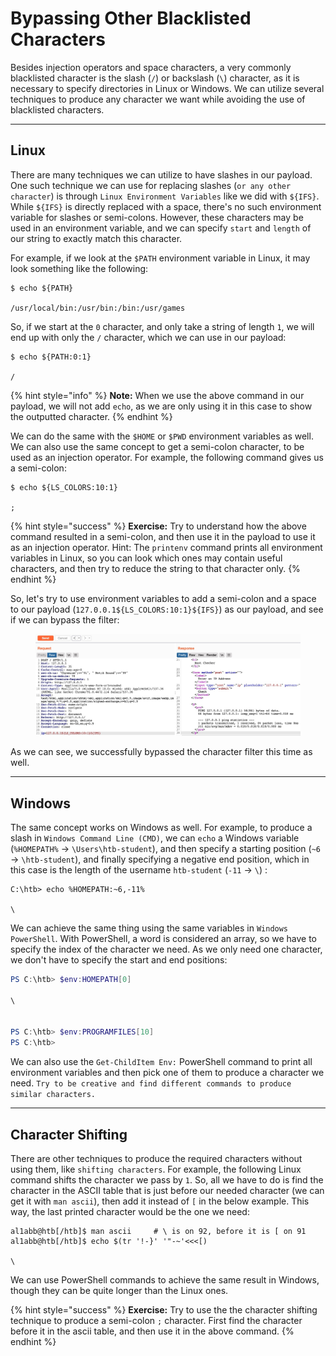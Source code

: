 # Bypassing Other Blacklisted Characters

Besides injection operators and space characters, a very commonly blacklisted character is the slash (`/`) or backslash (`\`) character, as it is necessary to specify directories in Linux or Windows. We can utilize several techniques to produce any character we want while avoiding the use of blacklisted characters.

***

## Linux

There are many techniques we can utilize to have slashes in our payload. One such technique we can use for replacing slashes (`or any other character`) is through `Linux Environment Variables` like we did with `${IFS}`. While `${IFS}` is directly replaced with a space, there's no such environment variable for slashes or semi-colons. However, these characters may be used in an environment variable, and we can specify `start` and `length` of our string to exactly match this character.

For example, if we look at the `$PATH` environment variable in Linux, it may look something like the following:

```shell-session
$ echo ${PATH}

/usr/local/bin:/usr/bin:/bin:/usr/games
```

So, if we start at the `0` character, and only take a string of length `1`, we will end up with only the `/` character, which we can use in our payload:

```shell-session
$ echo ${PATH:0:1}

/
```

{% hint style="info" %}
**Note:** When we use the above command in our payload, we will not add `echo`, as we are only using it in this case to show the outputted character.
{% endhint %}

We can do the same with the `$HOME` or `$PWD` environment variables as well. We can also use the same concept to get a semi-colon character, to be used as an injection operator. For example, the following command gives us a semi-colon:

```shell-session
$ echo ${LS_COLORS:10:1}

;
```

{% hint style="success" %}
**Exercise:** Try to understand how the above command resulted in a semi-colon, and then use it in the payload to use it as an injection operator. Hint: The `printenv` command prints all environment variables in Linux, so you can look which ones may contain useful characters, and then try to reduce the string to that character only.
{% endhint %}

So, let's try to use environment variables to add a semi-colon and a space to our payload (`127.0.0.1${LS_COLORS:10:1}${IFS}`) as our payload, and see if we can bypass the filter:

<figure><img src="../../../../.gitbook/assets/image (4) (1) (1) (1) (1) (1) (1) (1) (1) (1) (1) (1) (1) (1) (1) (1) (1) (1) (1) (1) (1) (1).png" alt=""><figcaption></figcaption></figure>

As we can see, we successfully bypassed the character filter this time as well.

***

## Windows

The same concept works on Windows as well. For example, to produce a slash in `Windows Command Line (CMD)`, we can `echo` a Windows variable (`%HOMEPATH%` -> `\Users\htb-student`), and then specify a starting position (`~6` -> `\htb-student`), and finally specifying a negative end position, which in this case is the length of the username `htb-student` (`-11` -> `\`) :

```cmd-session
C:\htb> echo %HOMEPATH:~6,-11%

\
```

We can achieve the same thing using the same variables in `Windows PowerShell`. With PowerShell, a word is considered an array, so we have to specify the index of the character we need. As we only need one character, we don't have to specify the start and end positions:

```powershell
PS C:\htb> $env:HOMEPATH[0]

\


PS C:\htb> $env:PROGRAMFILES[10]
PS C:\htb>
```

We can also use the `Get-ChildItem Env:` PowerShell command to print all environment variables and then pick one of them to produce a character we need. `Try to be creative and find different commands to produce similar characters.`

***

## Character Shifting

There are other techniques to produce the required characters without using them, like `shifting characters`. For example, the following Linux command shifts the character we pass by `1`. So, all we have to do is find the character in the ASCII table that is just before our needed character (we can get it with `man ascii`), then add it instead of `[` in the below example. This way, the last printed character would be the one we need:

```shell-session
al1abb@htb[/htb]$ man ascii     # \ is on 92, before it is [ on 91
al1abb@htb[/htb]$ echo $(tr '!-}' '"-~'<<<[)

\
```

We can use PowerShell commands to achieve the same result in Windows, though they can be quite longer than the Linux ones.

{% hint style="success" %}
**Exercise:** Try to use the the character shifting technique to produce a semi-colon `;` character. First find the character before it in the ascii table, and then use it in the above command.
{% endhint %}
